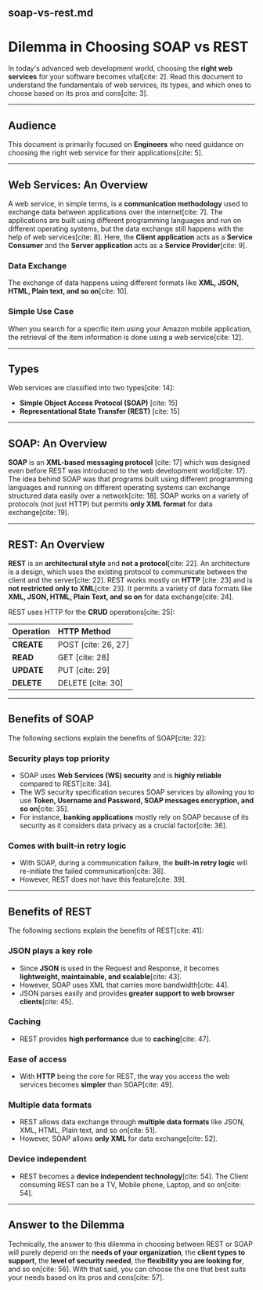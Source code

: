 ## soap-vs-rest.md

# Dilemma in Choosing SOAP vs REST

In today's advanced web development world, choosing the **right web services** for your software becomes vital[cite: 2]. Read this document to understand the fundamentals of web services, its types, and which ones to choose based on its pros and cons[cite: 3].

***

## Audience

This document is primarily focused on **Engineers** who need guidance on choosing the right web service for their applications[cite: 5].

***

## Web Services: An Overview

A web service, in simple terms, is a **communication methodology** used to exchange data between applications over the internet[cite: 7]. The applications are built using different programming languages and run on different operating systems, but the data exchange still happens with the help of web services[cite: 8]. Here, the **Client application** acts as a **Service Consumer** and the **Server application** acts as a **Service Provider**[cite: 9].

### Data Exchange

The exchange of data happens using different formats like **XML, JSON, HTML, Plain text, and so on**[cite: 10].

### Simple Use Case

When you search for a specific item using your Amazon mobile application, the retrieval of the item information is done using a web service[cite: 12].

***

## Types

Web services are classified into two types[cite: 14]:

* **Simple Object Access Protocol (SOAP)** [cite: 15]
* **Representational State Transfer (REST)** [cite: 15]

***

## SOAP: An Overview

**SOAP** is an **XML-based messaging protocol** [cite: 17] which was designed even before REST was introduced to the web development world[cite: 17]. The idea behind SOAP was that programs built using different programming languages and running on different operating systems can exchange structured data easily over a network[cite: 18]. SOAP works on a variety of protocols (not just HTTP) but permits **only XML format** for data exchange[cite: 19].

***

## REST: An Overview

**REST** is an **architectural style** and **not a protocol**[cite: 22]. An architecture is a design, which uses the existing protocol to communicate between the client and the server[cite: 22]. REST works mostly on **HTTP** [cite: 23] and is **not restricted only to XML**[cite: 23]. It permits a variety of data formats like **XML, JSON, HTML, Plain Text, and so on** for data exchange[cite: 24].

REST uses HTTP for the **CRUD** operations[cite: 25]:

| Operation | HTTP Method |
| :--- | :--- |
| **CREATE** | POST [cite: 26, 27] |
| **READ** | GET [cite: 28] |
| **UPDATE** | PUT [cite: 29] |
| **DELETE** | DELETE [cite: 30] |

***

## Benefits of SOAP

The following sections explain the benefits of SOAP[cite: 32]:

### Security plays top priority

* SOAP uses **Web Services (WS) security** and is **highly reliable** compared to REST[cite: 34].
* The WS security specification secures SOAP services by allowing you to use **Token, Username and Password, SOAP messages encryption, and so on**[cite: 35].
* For instance, **banking applications** mostly rely on SOAP because of its security as it considers data privacy as a crucial factor[cite: 36].

### Comes with built-in retry logic

* With SOAP, during a communication failure, the **built-in retry logic** will re-initiate the failed communication[cite: 38].
* However, REST does not have this feature[cite: 39].

***

## Benefits of REST

The following sections explain the benefits of REST[cite: 41]:

### JSON plays a key role

* Since **JSON** is used in the Request and Response, it becomes **lightweight, maintainable, and scalable**[cite: 43].
* However, SOAP uses XML that carries more bandwidth[cite: 44].
* JSON parses easily and provides **greater support to web browser clients**[cite: 45].

### Caching

* REST provides **high performance** due to **caching**[cite: 47].

### Ease of access

* With **HTTP** being the core for REST, the way you access the web services becomes **simpler** than SOAP[cite: 49].

### Multiple data formats

* REST allows data exchange through **multiple data formats** like JSON, XML, HTML, Plain text, and so on[cite: 51].
* However, SOAP allows **only XML** for data exchange[cite: 52].

### Device independent

* REST becomes a **device independent technology**[cite: 54]. The Client consuming REST can be a TV, Mobile phone, Laptop, and so on[cite: 54].

***

## Answer to the Dilemma

Technically, the answer to this dilemma in choosing between REST or SOAP will purely depend on the **needs of your organization**, the **client types to support**, the **level of security needed**, the **flexibility you are looking for**, and so on[cite: 56]. With that said, you can choose the one that best suits your needs based on its pros and cons[cite: 57].